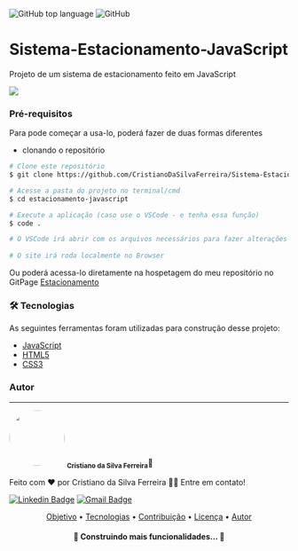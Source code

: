 <img alt="GitHub top language" src="https://img.shields.io/github/languages/top/CristianoDaSilvaFerreira/Sistema-Estacionamento-JavaScript"> <img alt="GitHub" src="https://img.shields.io/github/license/CristianoDaSIlvaFerreira/Sistema-Estacionamento-JavaScript">

<h1>Sistema-Estacionamento-JavaScript</h1>

Projeto de um sistema de estacionamento feito em JavaScript

<img src="https://user-images.githubusercontent.com/68359459/130145069-00063b8d-e9a1-4080-b124-118b32496ceb.png">


### Pré-requisitos

Para pode começar a usa-lo, poderá fazer de duas formas diferentes
  * clonando o repositório

```bash
# Clone este repositório
$ git clone https://github.com/CristianoDaSilvaFerreira/Sistema-Estacionamento-JavaScript.git

# Acesse a pasta do projeto no terminal/cmd
$ cd estacionamento-javascript

# Execute a aplicação (caso use o VSCode - e tenha essa função)
$ code .

# O VSCode irá abrir com os arquivos necessários para fazer alterações caso haja
    
# O site irá roda localmente no Browser
```
  
Ou poderá acessa-lo diretamente na hospetagem do meu repositório no GitPage <a href="https://cristianodasilvaferreira.github.io/Sistema-Estacionamento-JavaScript/" target="_blank">Estacionamento</a>

  
 ### 🛠 Tecnologias

  As seguintes ferramentas foram utilizadas para construção desse projeto:
  - [JavaScript](https://developer.mozilla.org/pt-BR/docs/Web/JavaScript)
  - [HTML5](https://www.w3schools.com/html/)
  - [CSS3](https://www.w3schools.com/css/)
  

  
 ### Autor
---

<a>
 <img style="border-radius: 50%;" src="https://user-images.githubusercontent.com/68359459/128278200-0cba229d-615d-410c-8800-ef09d0367c35.jpg" width="100px;" alt=""/>
 <sub><b>Cristiano da Silva Ferreira</b></sub></a>🚀


Feito com ❤️ por Cristiano da Silva Ferreira 👋🏽 Entre em contato!

[![Linkedin Badge](https://img.shields.io/badge/-Cristiano-blue?style=flat-square&logo=Linkedin&logoColor=white&link=https://www.linkedin.com/in/cristiano-da-silva-ferreira/)](https://www.linkedin.com/in/cristiano-da-silva-ferreira/) 
[![Gmail Badge](https://img.shields.io/badge/-cristianodevsystemo@gmail.com-c14438?style=flat-square&logo=Gmail&logoColor=white&link=mailto:cristianodevsysten@gmail.com)](mailto:cristianodevsystem@gmail.com)


<p align="center">
 <a href="#objetivo">Objetivo</a> •
 <a href="#tecnologias">Tecnologias</a> • 
 <a href="#contribuicao">Contribuição</a> • 
 <a href="#licenc-a">Licença</a> • 
 <a href="#autor">Autor</a>
</p>



<h4 align="center"> 
	🚧  Construindo mais funcionalidades...  🚧
</h4>

